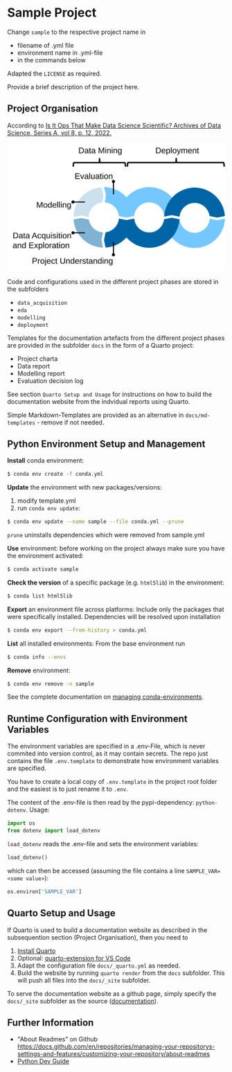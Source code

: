 # Sample Project
Change `sample` to the respective project name in
* filename of .yml file
* environment name in .yml-file
* in the commands below

Adapted the `LICENSE` as required.

Provide a brief description of the project here.

## Project Organisation
According to [Is It Ops That Make Data Science Scientific? Archives of Data Science, Series A, vol 8, p. 12, 2022.](https://publikationen.bibliothek.kit.edu/1000150238/152958955)

![The Data Science Process](pics/dsprocess.svg)

Code and configurations used in the different project phases are stored in the subfolders
* `data_acquisition`
* `eda`
* `modelling`
* `deployment`

Templates for the documentation artefacts from the different project phases are provided in the subfolder `docs` in the form of a Quarto project:
* Project charta
* Data report
* Modelling report
* Evaluation decision log

See section `Quarto Setup and Usage` for instructions on how to build the documentation website from the indvidual reports using Quarto.

Simple Markdown-Templates are provided as an alternative in `docs/md-templates` - remove if not needed.

## Python Environment Setup and Management
**Install** conda environment:
```sh
$ conda env create -f conda.yml
```
**Update** the environment with new packages/versions:
1. modify template.yml
2. run `conda env update`:
```sh
$ conda env update --name sample --file conda.yml --prune
```
`prune` uninstalls dependencies which were removed from sample.yml

**Use** environment:
before working on the project always make sure you have the environment activated:
```sh
$ conda activate sample
```

**Check the version** of a specific package (e.g. `html5lib`) in the environment:
```sh
$ conda list html5lib
```

**Export** an environment file across platforms:
Include only the packages that were specifically installed. Dependencies will be resolved upon installation
```sh
$ conda env export --from-history > conda.yml
```

**List** all installed environments:
From the base environment run
```sh
$ conda info --envs
```

**Remove** environment:
```sh
$ conda env remove -n sample
```

See the complete documentation on [managing conda-environments](https://docs.conda.io/projects/conda/en/latest/user-guide/tasks/manage-environments.html).

## Runtime Configuration with Environment Variables
The environment variables are specified in a .env-File, which is never commited into version control, as it may contain secrets. The repo just contains the file `.env.template` to demonstrate how environment variables are specified.

You have to create a local copy of `.env.template` in the project root folder and the easiest is to just rename it to `.env`.

The content of the .env-file is then read by the pypi-dependency: `python-dotenv`. Usage:
```python
import os
from dotenv import load_dotenv
```

`load_dotenv` reads the .env-file and sets the environment variables:

```python
load_dotenv()
```

which can then be accessed (assuming the file contains a line `SAMPLE_VAR=<some value>`):

```python
os.environ['SAMPLE_VAR']
```

## Quarto Setup and Usage
If Quarto is used to build a documentation website as described in the subsequention section (Project Organisation), then you need to 

1. [Install Quarto](https://quarto.org/docs/get-started/)
2. Optional: [quarto-extension for VS Code](https://marketplace.visualstudio.com/items?itemName=quarto.quarto)
3. Adapt the configuration file `docs/_quarto.yml` as needed.
4. Build the website by running `quarto render` from the `docs` subfolder. This will push all files into the `docs/_site` subfolder.

To serve the documentation website as a github page, simply specify the `docs/_site` subfolder as the source ([documentation](https://docs.github.com/de/pages/getting-started-with-github-pages/configuring-a-publishing-source-for-your-github-pages-site)).

## Further Information
* "About Readmes" on Github
https://docs.github.com/en/repositories/managing-your-repositorys-settings-and-features/customizing-your-repository/about-readmes
* [Python Dev Guide](refs/python_dev_guide.md)
